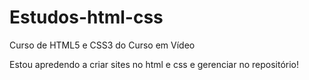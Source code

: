 # Estudos-html-css
 Curso de HTML5 e CSS3 do Curso em Vídeo

Estou apredendo a criar sites no html e css e gerenciar no repositório!